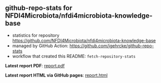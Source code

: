 ## github-repo-stats for NFDI4Microbiota/nfdi4microbiota-knowledge-base

- statistics for repository https://github.com/NFDI4Microbiota/nfdi4microbiota-knowledge-base
- managed by GitHub Action: https://github.com/jgehrcke/github-repo-stats
- workflow that created this README: `fetch-repository-stats`

**Latest report PDF**: [report.pdf](https://github.com/ClavelLab/github-repo-stats/raw/github-repo-stats/NFDI4Microbiota/nfdi4microbiota-knowledge-base/latest-report/report.pdf)


**Latest report HTML via GitHub pages**: [report.html](https://clavellab.github.io/github-repo-stats/NFDI4Microbiota/nfdi4microbiota-knowledge-base/latest-report/report.html)
